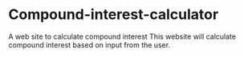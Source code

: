# Compound-interest-calculator
A web site to calculate compound interest 
This website will calculate compound interest based on input from the user.
